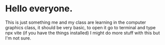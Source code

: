 # Hello everyone.

This is just something me and my class are learning in the computer graphics class, it should be very basic, to open it go to terminal and type npx vite (if you have the things installed) I might do more stuff with this but I'm not sure.
